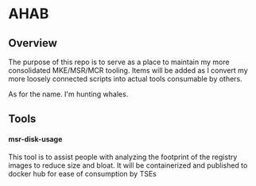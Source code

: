 # AHAB

## Overview
The purpose of this repo is to serve as a place to maintain my more consolidated MKE/MSR/MCR tooling. Items
will be added as I convert my more loosely connected scripts into actual tools consumable by others.

As for the name. I'm hunting whales.

## Tools

#### msr-disk-usage
  This tool is to assist people with analyzing the footprint of the registry images to reduce size and bloat.
  It will be containerized and published to docker hub for ease of consumption by TSEs

